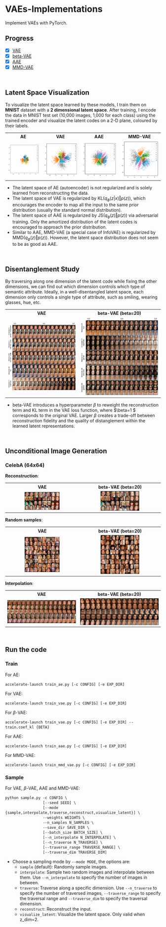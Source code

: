 # VAEs-Implementations

Implement VAEs with PyTorch.



## Progress

- [x] [VAE](https://arxiv.org/abs/1312.6114)
- [x] [beta-VAE](https://openreview.net/forum?id=Sy2fzU9gl)
- [x] [AAE](http://arxiv.org/abs/1511.05644)
- [x] [MMD-VAE](https://arxiv.org/abs/1706.02262)

<br/>



## Latent Space Visualization

To visualize the latent space learned by these models, I train them on **MNIST** dataset with a **2 dimensional latent space**. After training, I encode the data in MNIST test set (10,000 images, 1,000 for each class) using the trained encoder and visualize the latent codes on a 2-D plane, coloured by their labels.

<table style="text-align:center">
    <tr>
        <th>AE</th>
        <th>VAE</th>
        <th>AAE</th>
        <th>MMD-VAE</th>
    </tr>
    <tr>
        <td><img src="./assets/ae/mnist-latent.png"/></td>
        <td><img src="./assets/vae/mnist-latent.png"/></td>
        <td><img src="./assets/aae/mnist-latent.png"/></td>
        <td><img src="./assets/mmd-vae/mnist-latent.png"/></td>
    </tr>
</table>

- The latent space of AE (autoencoder) is not regularized and is solely learned from reconstructing the data.
- The latent space of VAE is regularized by $\text{KL}(q_\phi(z\vert x)\Vert p(z))$, which encourages the encoder to map all the input to the same prior distribution (usually the standard normal distribution).
- The latent space of AAE is regularized by $\text{JS}(q_\phi(z)\Vert p(z))$ via adversarial training. Only the amortized distribution of the latent codes is encouraged to approach the prior distribution.
- Similar to AAE, MMD-VAE (a special case of InfoVAE) is regularized by $\text{MMD}(q_\phi(z)\Vert p(z))$. However, the latent space distribution does not seem to be as good as AAE.

<br/>



## Disentanglement Study

By traversing along one dimension of the latent code while fixing the other dimensions, we can find out which dimension controls which type of semantic attribute. Ideally, in a well-disentangled latent space, each dimension only controls a single type of attribute, such as smiling, wearing glasses, hue, etc.

<table style="text-align:center">
    <tr>
        <th>VAE</th>
        <th>beta-VAE (beta=20)</th>
    </tr>
	<tr>
    	<td><img src="./assets/vae/celeba-traverse.png"/></td>
        <td><img src="./assets/vae-beta20/celeba-traverse.png"/></td>
    </tr>
</p>
</table>

- beta-VAE introduces a hyperparameter $\beta$ to reweight the reconstruction term and KL term in the VAE loss function, where $\beta=1 $ corresponds to the original VAE. Larger $\beta$ creates a trade-off between reconstruction fidelity and the quality of distanglement within the learned latent representations.

<br/>



## Unconditional Image Generation



### CelebA (64x64)

**Reconstruction**:

<table style="text-align:center">
    <tr>
        <th>VAE</th>
        <th>beta-VAE (beta=20)</th>
    </tr>
    <tr>
        <td><img src="./assets/vae/celeba-reconstruct.png" width=50%/></td>
        <td><img src="./assets/vae-beta20/celeba-reconstruct.png" width=50%/></td>
    </tr>
</table>

**Random samples**:

<table style="text-align:center">
    <tr>
        <th>VAE</th>
        <th>beta-VAE (beta=20)</th>
    </tr>
    <tr>
        <td><img src="./assets/vae/celeba.png" width=50%/></td>
        <td><img src="./assets/vae-beta20/celeba.png" width=50%/></td>
    </tr>
</table>


**Interpolation**:

<table style="text-align:center">
    <tr>
        <th>VAE</th>
        <th>beta-VAE (beta=20)</th>
    </tr>
    <tr>
        <td><img src="./assets/vae/celeba-interpolate.png"/></td>
        <td><img src="./assets/vae-beta20/celeba-interpolate.png"/></td>
    </tr>
</table>


<br/>



## Run the code



### Train

For AE:

```shell
accelerate-launch train_ae.py [-c CONFIG] [-e EXP_DIR]
```

For VAE:

```shell
accelerate-launch train_vae.py [-c CONFIG] [-e EXP_DIR]
```

For $\beta$-VAE:

```shell
accelerate-launch train_vae.py [-c CONFIG] [-e EXP_DIR] --train.coef_kl {BETA}
```

For AAE:

```shell
accelerate-launch train_aae.py [-c CONFIG] [-e EXP_DIR]
```

For MMD-VAE:

```shell
accelerate-launch train_mmd_vae.py [-c CONFIG] [-e EXP_DIR]
```



### Sample

For VAE, $\beta$-VAE, AAE and MMD-VAE:

```shell
python sample.py -c CONFIG \
                 [--seed SEED] \
                 [--mode {sample,interpolate,traverse,reconstruct,visualize_latent}] \
                 --weights WEIGHTS \
                 --n_samples N_SAMPLES \
                 --save_dir SAVE_DIR \
                 [--batch_size BATCH_SIZE] \
                 [--n_interpolate N_INTERPOLATE] \
                 [--n_traverse N_TRAVERSE] \
                 [--traverse_range TRAVERSE_RANGE] \
                 [--traverse_dim TRAVERSE_DIM]
```

- Choose a sampling mode by `--mode MODE`, the options are:
  - `sample` (default): Randomly sample images.
  - `interpolate`: Sample two random images and interpolate between them. Use `--n_interpolate` to specify the number of images in between.
  - `traverse`: Traverse along a specific dimension. Use `--n_traverse` to specify the number of traversed images, `--traverse_range` to specify the traversal range and `--traverse_dim` to specify the traversal dimension.
  - `reconstruct`: Reconstruct the input.
  - `visualize_latent`: Visualize the latent space. Only valid when z_dim=2.

